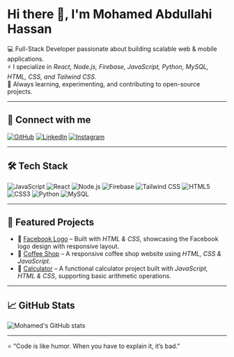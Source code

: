 # Hi there 👋, I'm Mohamed Abdullahi Hassan

💻 Full-Stack Developer passionate about building scalable web & mobile applications.  
⚡ I specialize in *React, Node.js, Firebase, JavaScript, Python, MySQL, HTML, CSS, and Tailwind CSS*.  
🌱 Always learning, experimenting, and contributing to open-source projects.  

---

## 🔗 Connect with me

[![GitHub](https://img.shields.io/badge/GitHub-000?style=for-the-badge&logo=github&logoColor=white)](https://github.com/mohamed1731)
[![LinkedIn](https://img.shields.io/badge/LinkedIn-0077B5?style=for-the-badge&logo=linkedin&logoColor=white)](https://www.linkedin.com/in/mohamed-abdulaahi-hassan)
[![Instagram](https://img.shields.io/badge/Instagram-E4405F?style=for-the-badge&logo=instagram&logoColor=white)](https://www.instagram.com/_mohan_hajji)

---

## 🛠 Tech Stack

![JavaScript](https://img.shields.io/badge/JavaScript-F7DF1E?style=for-the-badge&logo=javascript&logoColor=black)
![React](https://img.shields.io/badge/React-61DAFB?style=for-the-badge&logo=react&logoColor=black)
![Node.js](https://img.shields.io/badge/Node.js-339933?style=for-the-badge&logo=nodedotjs&logoColor=white)
![Firebase](https://img.shields.io/badge/Firebase-FFCA28?style=for-the-badge&logo=firebase&logoColor=black)
![Tailwind CSS](https://img.shields.io/badge/Tailwind_CSS-38B2AC?style=for-the-badge&logo=tailwind-css&logoColor=white)
![HTML5](https://img.shields.io/badge/HTML5-E34F26?style=for-the-badge&logo=html5&logoColor=white)
![CSS3](https://img.shields.io/badge/CSS3-1572B6?style=for-the-badge&logo=css3&logoColor=white)
![Python](https://img.shields.io/badge/Python-3776AB?style=for-the-badge&logo=python&logoColor=white)
![MySQL](https://img.shields.io/badge/MySQL-4479A1?style=for-the-badge&logo=mysql&logoColor=white)

---

## 📌 Featured Projects

- 🚀 [Facebook Logo](https://github.com/mohamed1731/facebook_Logo) – Built with *HTML & CSS*, showcasing the Facebook logo design with responsive layout.  
- 📱 [Coffee Shop](https://github.com/mohamed1731/Coffee-Shop) – A responsive coffee shop website using *HTML, CSS & JavaScript*.  
- 🧮 [Calculator](https://github.com/mohamed1731/calculator) – A functional calculator project built with *JavaScript, HTML & CSS*, supporting basic arithmetic operations.  

---

## 📈 GitHub Stats

![Mohamed's GitHub stats](https://github-readme-stats.vercel.app/api?username=mohamed1731&show_icons=true&theme=radical)

---

⭐ "Code is like humor. When you have to explain it, it’s bad."
